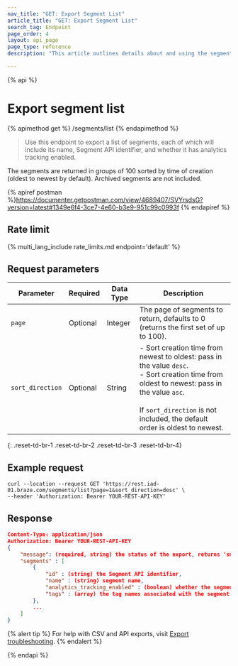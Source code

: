```yaml
---
nav_title: "GET: Export Segment List"
article_title: "GET: Export Segment List"
search_tag: Endpoint
page_order: 4
layout: api_page
page_type: reference
description: "This article outlines details about and using the segments list Braze endpoint."

---
```

{% api %}
# Export segment list
{% apimethod get %}
/segments/list
{% endapimethod %}

> Use this endpoint to export a list of segments, each of which will include its name, Segment API identifier, and whether it has analytics tracking enabled. 

The segments are returned in groups of 100 sorted by time of creation (oldest to newest by default). Archived segments are not included.

{% apiref postman %}https://documenter.getpostman.com/view/4689407/SVYrsdsG?version=latest#1349e6f4-3ce7-4e60-b3e9-951c99c0993f {% endapiref %}

## Rate limit

{% multi_lang_include rate_limits.md endpoint='default' %}

## Request parameters

| Parameter| Required | Data Type | Description |
| -------- | -------- | --------- | ----------- |
| `page` | Optional | Integer | The page of segments to return, defaults to 0 (returns the first set of up to 100). |
| `sort_direction` | Optional | String | - Sort creation time from newest to oldest: pass in the value `desc`.<br> - Sort creation time from oldest to newest: pass in the value `asc`. <br><br>If `sort_direction` is not included, the default order is oldest to newest. |
{: .reset-td-br-1 .reset-td-br-2 .reset-td-br-3  .reset-td-br-4}

## Example request
```
curl --location --request GET 'https://rest.iad-01.braze.com/segments/list?page=1&sort_direction=desc' \
--header 'Authorization: Bearer YOUR-REST-API-KEY'
```

## Response

```json
Content-Type: application/json
Authorization: Bearer YOUR-REST-API-KEY
{
    "message": (required, string) the status of the export, returns 'success' when completed without errors,
    "segments" : [
        {
            "id" : (string) the Segment API identifier,
            "name" : (string) segment name,
            "analytics_tracking_enabled" : (boolean) whether the segment has analytics tracking enabled,
            "tags" : (array) the tag names associated with the segment formatted as strings
        },
        ...
    ]
}
```

{% alert tip %}
For help with CSV and API exports, visit [Export troubleshooting]({{site.baseurl}}/user_guide/data_and_analytics/export_braze_data/export_troubleshooting/).
{% endalert %}

{% endapi %}
